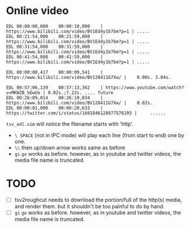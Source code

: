 # Online video

```
EDL	00:00:00,000	00:00:10,000	| https://www.bilibili.com/video/BV1Ed4y1b7bm?p=1 |	.....
EDL	00:21:54,000	00:21:59,000	| https://www.bilibili.com/video/BV1Ed4y1b7bm?p=1 |	.....
EDL	00:31:54,000	00:31:59,000	| https://www.bilibili.com/video/BV1Ed4y1b7bm?p=1 |	.....
EDL	00:41:54,000	00:41:59,000	| https://www.bilibili.com/video/BV1Ed4y1b7bm?p=1 |	.....

EDL	00:00:00,417	00:00:09,541	| https://www.bilibili.com/video/BV128411G7Xw/ |	0.00s. 3.04s. 

EDL	00:57:06,139	00:57:13,362	| https://www.youtube.com/watch?v=MKWZB_kEwUo |	0.02s.;7.22s. .... future
EDL	00:26:09,014	00:26:19,034	| https://www.bilibili.com/video/BV128411G7Xw/ |	0.02s.
EDL	00:00:01,000	00:00:20,633	| https://twitter.com/i/status/1601846128877576193 |	 ......
```

`tsv_edl.vim` will notice the filename starts with 'http'.

 - `\ SPACE` (not in IPC mode) will play each line (from start to end) one by one. 
 - `\\` then up/down arrow works same as before
 - `gi`  `go` works as before. however, as in youtube and twitter videos, the media file name is truncated. 

# TODO

 - [ ] tsv2roughcut needs to download the portion/full of the http(s) media, and render them. but it shouldn't be too painful to do by hand.
 - [ ] `gi`  `go` works as before. however, as in youtube and twitter videos, the media file name is truncated. 
